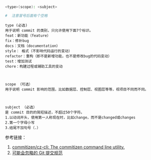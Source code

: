 ```bash
<type>(scope): <subject>

#  注意冒号后面有个空格
```

```
type (必选)
用于说明 commit 的类别，只允许使用下面7个标识。
feat：新功能（feature）
fix：修补bug
docs：文档（documentation）
style： 格式（不影响代码运行的变动）
refactor：重构（即不是新增功能，也不是修改bug的代码变动）
test：增加测试
chore：构建过程或辅助工具的变动



scope （可选）
用于说明 commit 影响的范围，比如数据层、控制层、视图层等等，视项目不同而不同。



subject （必选）
是 commit 目的的简短描述，不超过50个字符。
1.以动词开头，使用第一人称现在时，比如change，而不是changed或changes
2.第一个字母小写
3.结尾不加句号（.）
```

参考链接：

1. [commitizen/cz-cli: The commitizen command line utility.](https://github.com/commitizen/cz-cli)
2. [可能会忽略的 Git 提交规范](http://jartto.wang/2018/07/08/git-commit/?utm_medium=hao.caibaojian.com&utm_source=hao.caibaojian.com)
